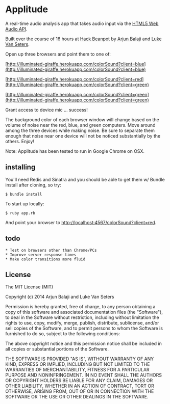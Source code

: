 # Applitude

A real-time audio analysis app that takes audio input via the [HTML5 Web Audio API](https://dvcs.w3.org/hg/audio/raw-file/tip/webaudio/specification.html).

Built over the course of 16 hours at [Hack Beanpot](http://hackbeanpot.com/) by [Arjun Balaji](https://github.com/arjunblj) and [Luke Van Seters](https://github.com/lkvnstrs).

Open up three browsers and point them to one of:

[http://illuminated-giraffe.herokuapp.com/colorSound?client=blue](http://illuminated-giraffe.herokuapp.com/colorSound?client=blue)

[http://illuminated-giraffe.herokuapp.com/colorSound?client=red](http://illuminated-giraffe.herokuapp.com/colorSound?client=green)

[http://illuminated-giraffe.herokuapp.com/colorSound?client=green](http://illuminated-giraffe.herokuapp.com/colorSound?client=green)

Grant access to device mic ... success!

The background color of each browser window will change based on the volume of noise near the red, blue, and green computers. Move around among the three devices while making noise. Be sure to separate them enough that noise near one device will not be noticed substantially by the others. Enjoy! 

Note: Applitude has been tested to run in Google Chrome on OSX.

## installing

You'll need Redis and Sinatra and you should be able to get them w/ Bundle install after cloning, so try:

	$ bundle install

To start up locally:

	$ ruby app.rb

And point your browser to [http://localhost:4567/colorSound?client=red](http://localhost:4567/colorSound?client=red).

## todo

	* Test on browsers other than Chrome/PCs
	* Improve server response times
	* Make color transitions more fluid

## License

The MIT License (MIT)

Copyright (c) 2014 Arjun Balaji and Luke Van Seters

Permission is hereby granted, free of charge, to any person obtaining a copy
of this software and associated documentation files (the "Software"), to deal
in the Software without restriction, including without limitation the rights
to use, copy, modify, merge, publish, distribute, sublicense, and/or sell
copies of the Software, and to permit persons to whom the Software is
furnished to do so, subject to the following conditions:

The above copyright notice and this permission notice shall be included in
all copies or substantial portions of the Software.

THE SOFTWARE IS PROVIDED "AS IS", WITHOUT WARRANTY OF ANY KIND, EXPRESS OR
IMPLIED, INCLUDING BUT NOT LIMITED TO THE WARRANTIES OF MERCHANTABILITY,
FITNESS FOR A PARTICULAR PURPOSE AND NONINFRINGEMENT. IN NO EVENT SHALL THE
AUTHORS OR COPYRIGHT HOLDERS BE LIABLE FOR ANY CLAIM, DAMAGES OR OTHER
LIABILITY, WHETHER IN AN ACTION OF CONTRACT, TORT OR OTHERWISE, ARISING FROM,
OUT OF OR IN CONNECTION WITH THE SOFTWARE OR THE USE OR OTHER DEALINGS IN
THE SOFTWARE.
